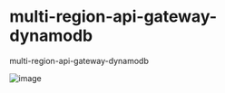 # multi-region-api-gateway-dynamodb
multi-region-api-gateway-dynamodb

![image](https://user-images.githubusercontent.com/39345855/168690142-1384d5f7-2950-4556-becf-09577222e9dd.png)

